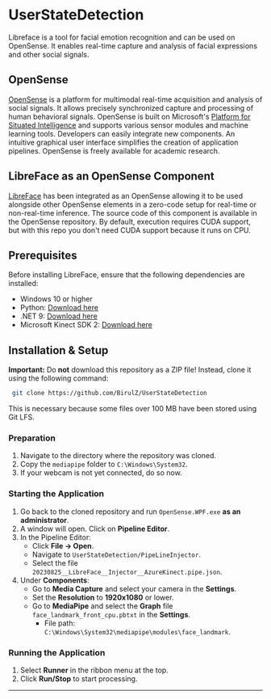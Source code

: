 # UserStateDetection

Libreface is a tool for facial emotion recognition and can be used on OpenSense. It enables real-time capture and analysis of facial expressions and other social signals.

## OpenSense

[OpenSense](https://github.com/ihp-lab/OpenSense) is a platform for multimodal real-time acquisition and analysis of social signals. It allows precisely synchronized capture and processing of human behavioral signals. OpenSense is built on Microsoft's [Platform for Situated Intelligence](https://github.com/microsoft/psi) and supports various sensor modules and machine learning tools. Developers can easily integrate new components. An intuitive graphical user interface simplifies the creation of application pipelines. OpenSense is freely available for academic research.

## LibreFace as an OpenSense Component

[LibreFace](https://github.com/ihp-lab/LibreFace) has been integrated as an OpenSense allowing it to be used alongside other OpenSense elements in a zero-code setup for real-time or non-real-time inference. The source code of this component is available in the OpenSense repository. By default, execution requires CUDA support, but with this repo you don't need CUDA support because it runs on CPU.

## Prerequisites

Before installing LibreFace, ensure that the following dependencies are installed:

- Windows 10 or higher
- Python: [Download here](https://www.python.org/downloads/)
- .NET 9: [Download here](https://dotnet.microsoft.com/en-us/download/dotnet/9.0)
- Microsoft Kinect SDK 2: [Download here](https://www.microsoft.com/en-us/download/details.aspx?id=44561)

## Installation & Setup

**Important:** Do **not** download this repository as a ZIP file! Instead, clone it using the following command:

```sh
 git clone https://github.com/BirulZ/UserStateDetection
```

This is necessary because some files over 100 MB have been stored using Git LFS.

### Preparation

1. Navigate to the directory where the repository was cloned.
2. Copy the `mediapipe` folder to `C:\Windows\System32`.
3. If your webcam is not yet connected, do so now.

### Starting the Application

1. Go back to the cloned repository and run `OpenSense.WPF.exe` **as an administrator**.
2. A window will open. Click on **Pipeline Editor**.
3. In the Pipeline Editor:
   - Click **File -> Open**.
   - Navigate to `UserStateDetection/PipeLineInjector`.
   - Select the file `20230825__LibreFace__Injector__AzureKinect.pipe.json`.
4. Under **Components**:
   - Go to **Media Capture** and select your camera in the **Settings**.
   - Set the **Resolution** to **1920x1080** or lower.
   - Go to **MediaPipe** and select the **Graph** file `face_landmark_front_cpu.pbtxt` in the **Settings**.
     - File path: `C:\Windows\System32\mediapipe\modules\face_landmark`.

### Running the Application

1. Select **Runner** in the ribbon menu at the top.
2. Click **Run/Stop** to start processing.

---

